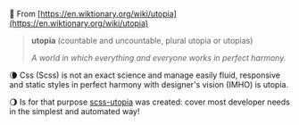 :book: From [https://en.wiktionary.org/wiki/utopia](https://en.wiktionary.org/wiki/utopia)
> **utopia** (countable and uncountable, plural utopia or utopias)
> 
> _A world in which everything and everyone works in perfect harmony._

:waning_crescent_moon: Css (Scss) is not an exact science and manage easily fluid, responsive and static styles in perfect harmony with designer's vision (IMHO) is utopia. 

:waning_gibbous_moon: Is for that purpose [scss-utopia](https://www.npmjs.com/package/scss-utopia) was created: cover most developer needs in the simplest and automated way!

